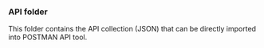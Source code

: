 ### API folder

This folder contains the API collection (JSON) that can be directly imported into POSTMAN API tool.